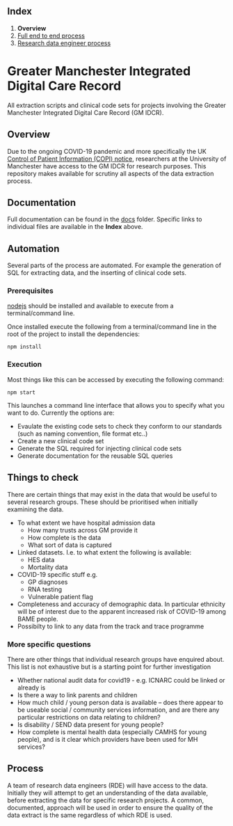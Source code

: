 ## Index

1. **Overview**
2. [Full end to end process](docs/process-end-2-end.md)
3. [Research data engineer process](docs/process-for-research-data-engineers.md)

# Greater Manchester Integrated Digital Care Record

All extraction scripts and clinical code sets for projects involving the Greater Manchester Integrated Digital Care Record (GM IDCR).

## Overview

Due to the ongoing COVID-19 pandemic and more specifically the UK [Control of Patient Information (COPI) notice](https://digital.nhs.uk/coronavirus/coronavirus-covid-19-response-information-governance-hub/control-of-patient-information-copi-notice), researchers at the University of Manchester have access to the GM IDCR for research purposes. This repository makes available for scrutiny all aspects of the data extraction process.

## Documentation

Full documentation can be found in the [docs](docs/) folder. Specific links to individual files are available in the **Index** above.

## Automation

Several parts of the process are automated. For example the generation of SQL for extracting data, and the inserting of clinical code sets.

### Prerequisites

[nodejs](https://nodejs.org/en/) should be installed and available to execute from a terminal/command line.

Once installed execute the following from a terminal/command line in the root of the project to install the dependencies:

```
npm install
```

### Execution

Most things like this can be accessed by executing the following command:

```
npm start
```

This launches a command line interface that allows you to specify what you want to do. Currently the options are:

- Evaulate the existing code sets to check they conform to our standards (such as naming convention, file format etc..)
- Create a new clinical code set
- Generate the SQL required for injecting clinical code sets
- Generate documentation for the reusable SQL queries

## Things to check

There are certain things that may exist in the data that would be useful to several research groups. These should be prioritised when initially examining the data.

- To what extent we have hospital admission data
  - How many trusts across GM provide it
  - How complete is the data
  - What sort of data is captured
- Linked datasets. I.e. to what extent the following is available:
  - HES data
  - Mortality data
- COVID-19 specific stuff e.g.
  - GP diagnoses
  - RNA testing
  - Vulnerable patient flag
- Completeness and accuracy of demographic data. In particular ethnicity will be of interest due to the apparent increased risk of COVID-19 among BAME people.
- Possibilty to link to any data from the track and trace programme

### More specific questions

There are other things that individual research groups have enquired about. This list is not exhaustive but is a starting point for further investigation

- Whether national audit data for covid19 - e.g. ICNARC could be linked or already is
- Is there a way to link parents and children
- How much child / young person data is available – does there appear to be useable social / community services information, and are there any particular restrictions on data relating to children?
- Is disability / SEND data present for young people?
- How complete is mental health data (especially CAMHS for young people), and is it clear which providers have been used for MH services?

## Process

A team of research data engineers (RDE) will have access to the data. Initially they will attempt to get an understanding of the data available, before extracting the data for specific research projects. A common, documented, approach will be used in order to ensure the quality of the data extract is the same regardless of which RDE is used.
